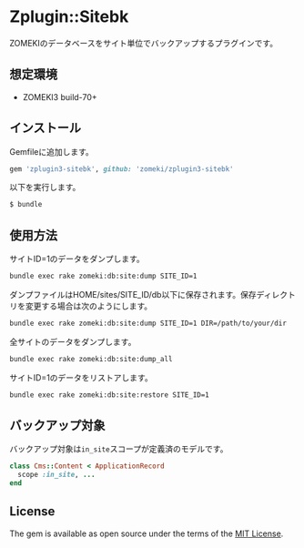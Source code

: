 # Zplugin::Sitebk

ZOMEKIのデータベースをサイト単位でバックアップするプラグインです。

## 想定環境

* ZOMEKI3 build-70+

## インストール

Gemfileに追加します。

```ruby
gem 'zplugin3-sitebk', github: 'zomeki/zplugin3-sitebk'
```

以下を実行します。

```bash
$ bundle
```

## 使用方法

サイトID=1のデータをダンプします。

```bash
bundle exec rake zomeki:db:site:dump SITE_ID=1
```

ダンプファイルはHOME/sites/SITE_ID/db以下に保存されます。保存ディレクトリを変更する場合は次のようにします。

```bash
bundle exec rake zomeki:db:site:dump SITE_ID=1 DIR=/path/to/your/dir
```

全サイトのデータをダンプします。

```bash
bundle exec rake zomeki:db:site:dump_all
```

サイトID=1のデータをリストアします。

```bash
bundle exec rake zomeki:db:site:restore SITE_ID=1
```

## バックアップ対象

バックアップ対象は`in_site`スコープが定義済のモデルです。

```ruby
class Cms::Content < ApplicationRecord
  scope :in_site, ...
end
```

## License

The gem is available as open source under the terms of the [MIT License](http://opensource.org/licenses/MIT).
